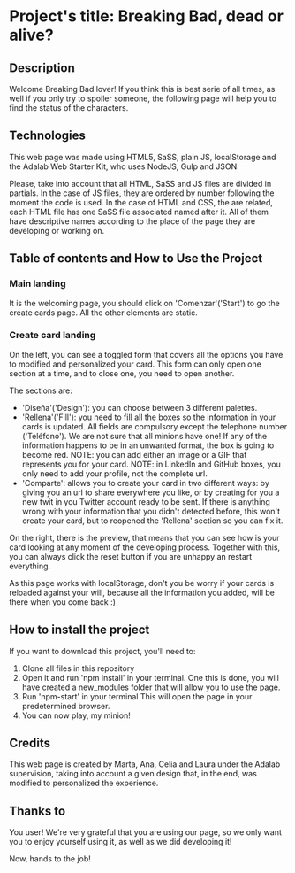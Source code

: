 # Project's title: Breaking Bad, dead or alive?

## Description

Welcome Breaking Bad lover! If you think this is best serie of all times, as well if you only try to spoiler someone, the following page will help you to find the status of the characters.

## Technologies

This web page was made using HTML5, SaSS, plain JS, localStorage and the Adalab Web Starter Kit, who uses NodeJS, Gulp and JSON.

Please, take into account that all HTML, SaSS and JS files are divided in partials. In the case of JS files, they are ordered by number following the moment the code is used. In the case of HTML and CSS, the are related, each HTML file has one SaSS file associated named after it. All of them have descriptive names according to the place of the page they are developing or working on.

## Table of contents and How to Use the Project

### Main landing

It is the welcoming page, you should click on 'Comenzar'('Start') to go the create cards page. All the other elements are static.

### Create card landing

On the left, you can see a toggled form that covers all the options you have to modified and personalized your card. This form can only open one section at a time, and to close one, you need to open another.

The sections are:

- 'Diseña'('Design'): you can choose between 3 different palettes.
- 'Rellena'('Fill'): you need to fill all the boxes so the information in your cards is updated. All fields are compulsory except the telephone number ('Teléfono'). We are not sure that all minions have one! If any of the information happens to be in an unwanted format, the box is going to become red.
  NOTE: you can add either an image or a GIF that represents you for your card.
  NOTE: in LinkedIn and GitHub boxes, you only need to add your profile, not the complete url.
- 'Comparte': allows you to create your card in two different ways: by giving you an url to share everywhere you like, or by creating for you a new twit in you Twitter account ready to be sent. If there is anything wrong with your information that you didn't detected before, this won't create your card, but to reopened the 'Rellena' section so you can fix it.

On the right, there is the preview, that means that you can see how is your card looking at any moment of the developing process.
Together with this, you can always click the reset button if you are unhappy an restart everything.

As this page works with localStorage, don't you be worry if your cards is reloaded against your will, because all the information you added, will be there when you come back :)

## How to install the project

If you want to download this project, you'll need to:

1. Clone all files in this repository
2. Open it and run 'npm install' in your terminal. One this is done, you will have created a new_modules folder that will allow you to use the page.
3. Run 'npm-start' in your terminal This will open the page in your predetermined browser.
4. You can now play, my minion!

## Credits

This web page is created by Marta, Ana, Celia and Laura under the Adalab supervision, taking into account a given design that, in the end, was modified to personalized the experience.

## Thanks to

You user! We're very grateful that you are using our page, so we only want you to enjoy yourself using it, as well as we did developing it!

Now, hands to the job!
